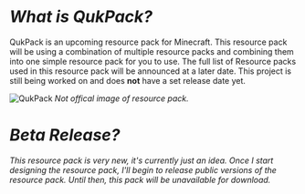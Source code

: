 # *What is QukPack?*
QukPack is an upcoming resource pack for Minecraft. This resource pack will be using a combination of multiple resource packs and combining them into one simple resource pack for you to use. The full list of Resource packs used in this resource pack will be announced at a later date. This project is still being worked on and does **not** have a set release date yet.


![QukPack](https://i.imgur.com/TPmCSr8.jpg)
*Not offical image of resource pack.*


# *Beta Release?*
*This resource pack is very new, it's currently just an idea. Once I start designing the resource pack, I'll begin to release public versions of the resource pack. Until then, this pack will be unavailable for download.*
